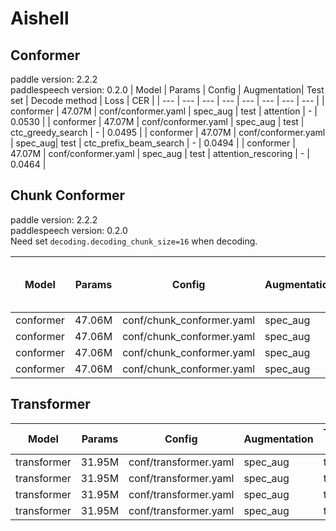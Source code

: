 # Aishell

## Conformer
paddle version: 2.2.2  
paddlespeech version: 0.2.0
| Model | Params | Config | Augmentation| Test set | Decode method | Loss | CER |
| --- | --- | --- | --- | --- | --- | --- | --- | 
| conformer | 47.07M  | conf/conformer.yaml | spec_aug | test | attention | - | 0.0530 |
| conformer | 47.07M  | conf/conformer.yaml | spec_aug | test | ctc_greedy_search | - | 0.0495 |
| conformer | 47.07M  | conf/conformer.yaml | spec_aug| test | ctc_prefix_beam_search | - | 0.0494 | 
| conformer | 47.07M  | conf/conformer.yaml | spec_aug | test | attention_rescoring | - | 0.0464 | 


## Chunk Conformer
paddle version: 2.2.2  
paddlespeech version: 0.2.0  
Need set `decoding.decoding_chunk_size=16` when decoding.

| Model | Params | Config | Augmentation| Test set | Decode method | Chunk Size & Left Chunks | Loss | CER |  
| --- | --- | --- | --- | --- | --- | --- | --- | --- |  
| conformer | 47.06M | conf/chunk_conformer.yaml | spec_aug | test | attention | 16, -1 | - | 0.0551 |  
| conformer | 47.06M | conf/chunk_conformer.yaml | spec_aug | test | ctc_greedy_search | 16, -1 | - | 0.0629 |  
| conformer | 47.06M | conf/chunk_conformer.yaml | spec_aug | test | ctc_prefix_beam_search | 16, -1 | - | 0.0629 |  
| conformer | 47.06M | conf/chunk_conformer.yaml | spec_aug | test | attention_rescoring | 16, -1 |  - | 0.0544 |  


## Transformer 

| Model | Params | Config | Augmentation| Test set | Decode method | Loss | CER |  
| --- | --- | --- | --- | --- | --- | --- | --- |  
| transformer | 31.95M  | conf/transformer.yaml | spec_aug | test | attention | 3.8103787302970886 | 0.056588 |  
| transformer | 31.95M  | conf/transformer.yaml | spec_aug | test | ctc_greedy_search | 3.8103787302970886 | 0.059932 |  
| transformer | 31.95M  | conf/transformer.yaml | spec_aug | test | ctc_prefix_beam_search | 3.8103787302970886 | 0.059989 |  
| transformer | 31.95M  | conf/transformer.yaml | spec_aug | test | attention_rescoring | 3.8103787302970886 | 0.052273 |  
